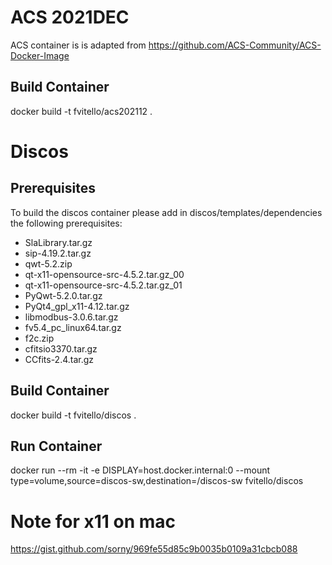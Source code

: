 
# ACS 2021DEC

ACS container is is adapted from https://github.com/ACS-Community/ACS-Docker-Image


## Build Container

docker build -t fvitello/acs202112  .

# Discos

## Prerequisites

To build the discos container please add in discos/templates/dependencies the following prerequisites:
- SlaLibrary.tar.gz
- sip-4.19.2.tar.gz
- qwt-5.2.zip
- qt-x11-opensource-src-4.5.2.tar.gz_00
- qt-x11-opensource-src-4.5.2.tar.gz_01
- PyQwt-5.2.0.tar.gz
- PyQt4_gpl_x11-4.12.tar.gz
- libmodbus-3.0.6.tar.gz
- fv5.4_pc_linux64.tar.gz
- f2c.zip
- cfitsio3370.tar.gz
- CCfits-2.4.tar.gz

## Build Container

docker build -t fvitello/discos  .

## Run Container

docker run --rm -it -e DISPLAY=host.docker.internal:0 --mount type=volume,source=discos-sw,destination=/discos-sw fvitello/discos


# Note for x11 on mac

https://gist.github.com/sorny/969fe55d85c9b0035b0109a31cbcb088
